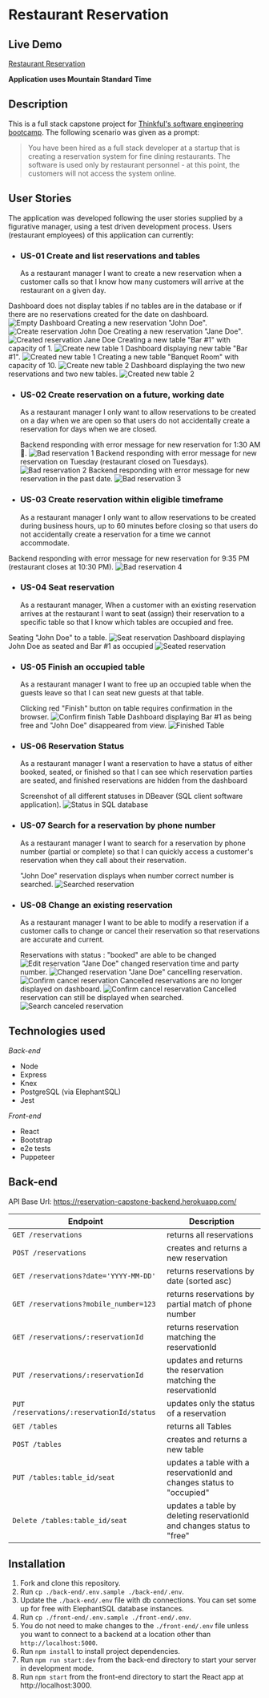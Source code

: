 # Restaurant Reservation

## Live Demo

[Restaurant Reservation](https://reservation-front-end.herokuapp.com/)

**Application uses Mountain Standard Time**

## Description

This is a full stack capstone project for [Thinkful's software engineering bootcamp](https://www.thinkful.com/bootcamp/web-development/). The following scenario was given as a prompt:

> You have been hired as a full stack developer at a startup that is creating a reservation system for fine dining restaurants.
> The software is used only by restaurant personnel - at this point, the customers will not access the system online.

## User Stories

The application was developed following the user stories supplied by a figurative manager, using a test driven development process. Users (restaurant employees) of this application can currently:

- ### US-01 Create and list reservations and tables
  As a restaurant manager
  I want to create a new reservation when a customer calls
  so that I know how many customers will arrive at the restaurant on a given day.

Dashboard does not display tables if no tables are in the database or if there are no reservations created for the date on dashboard.
![Empty Dashboard](readme-screenshots/emptyDashboard.png)
Creating a new reservation "John Doe".
![Create reservation John Doe](readme-screenshots/createdReservation1.png)
Creating a new reservation "Jane Doe".
![Created reservation Jane Doe](readme-screenshots/createdReservation2.png)
Creating a new table "Bar #1" with capacity of 1.
![Create new table 1](readme-screenshots/createNewTable.png)
Dashboard displaying new table "Bar #1".
![Created new table 1](readme-screenshots/createdNewTable.png)
Creating a new table "Banquet Room" with capacity of 10.
![Create new table 2](readme-screenshots/createNewTable2.png)
Dashboard displaying the two new reservations and two new tables.
![Created new table 2](readme-screenshots/createdNewTable2.png)

- ### US-02 Create reservation on a future, working date

  As a restaurant manager
  I only want to allow reservations to be created on a day when we are open
  so that users do not accidentally create a reservation for days when we are closed.

  Backend responding with error message for new reservation for 1:30 AM 🥱.
  ![Bad reservation 1](readme-screenshots/badReservation1.png)
  Backend responding with error message for new reservation on Tuesday (restaurant closed on Tuesdays).
  ![Bad reservation 2](readme-screenshots/badReservation2.png)
  Backend responding with error message for new reservation in the past date.
  ![Bad reservation 3](readme-screenshots/badReservation3.png)

- ### US-03 Create reservation within eligible timeframe
  As a restaurant manager
  I only want to allow reservations to be created during business hours, up to 60 minutes before closing
  so that users do not accidentally create a reservation for a time we cannot accommodate.

Backend responding with error message for new reservation for 9:35 PM (restaurant closes at 10:30 PM).
![Bad reservation 4](readme-screenshots/US-3.png)

- ### US-04 Seat reservation
  As a restaurant manager,
  When a customer with an existing reservation arrives at the restaurant
  I want to seat (assign) their reservation to a specific table
  so that I know which tables are occupied and free.

Seating "John Doe" to a table.
![Seat reservation](readme-screenshots/seatReservation.png)
Dashboard displaying John Doe as seated and Bar #1 as occupied
![Seated reservation](readme-screenshots/seatedReservation.png)

- ### US-05 Finish an occupied table

  As a restaurant manager
  I want to free up an occupied table when the guests leave
  so that I can seat new guests at that table.

  Clicking red "Finish" button on table requires confirmation in the browser.
  ![Confirm finish Table](readme-screenshots/confirmFinishReservation.png)
  Dashboard displaying Bar #1 as being free and "John Doe" disappeared from view.
  ![Finished Table](readme-screenshots/finishedReservation.png)

- ### US-06 Reservation Status

  As a restaurant manager
  I want a reservation to have a status of either booked, seated, or finished
  so that I can see which reservation parties are seated, and finished reservations are hidden from the dashboard

  Screenshot of all different statuses in DBeaver (SQL client software application).
  ![Status in SQL database](readme-screenshots/status.png)

- ### US-07 Search for a reservation by phone number

  As a restaurant manager
  I want to search for a reservation by phone number (partial or complete)
  so that I can quickly access a customer's reservation when they call about their reservation.

  "John Doe" reservation displays when number correct number is searched.
  ![Searched reservation](readme-screenshots/searchedReservation1.png)

- ### US-08 Change an existing reservation

  As a restaurant manager
  I want to be able to modify a reservation if a customer calls to change or cancel their reservation
  so that reservations are accurate and current.

  Reservations with status : "booked" are able to be changed
  ![Edit reservation](readme-screenshots/editReservation.png)
  "Jane Doe" changed reservation time and party number.
  ![Changed reservation](readme-screenshots/editedReservation.png)
  "Jane Doe" cancelling reservation.
  ![Confirm cancel reservation](readme-screenshots/confirmCancel.png)
  Cancelled reservations are no longer displayed on dashboard.
  ![Confirm cancel reservation](readme-screenshots/canceledReservation.png)
  Cancelled reservation can still be displayed when searched.
  ![Search canceled reservation](readme-screenshots/searchedReservation2.png)

## Technologies used

_Back-end_

- Node
- Express
- Knex
- PostgreSQL (via ElephantSQL)
- Jest

_Front-end_

- React
- Bootstrap
- e2e tests
- Puppeteer

## Back-end

API Base Url: https://reservation-capstone-backend.herokuapp.com/

| Endpoint                                  | Description                                                            |
| ----------------------------------------- | ---------------------------------------------------------------------- |
| `GET /reservations`                       | returns all reservations                                               |
| `POST /reservations`                      | creates and returns a new reservation                                  |
| `GET /reservations?date='YYYY-MM-DD'`     | returns reservations by date (sorted asc)                              |
| `GET /reservations?mobile_number=123`     | returns reservations by partial match of phone number                  |
| `GET /reservations/:reservationId`        | returns reservation matching the reservationId                         |
| `PUT /reservations/:reservationId`        | updates and returns the reservation matching the reservationId         |
| `PUT /reservations/:reservationId/status` | updates only the status of a reservation                               |
| `GET /tables`                             | returns all Tables                                                     |
| `POST /tables`                            | creates and returns a new table                                        |
| `PUT /tables:table_id/seat`               | updates a table with a reservationId and changes status to "occupied"  |
| `Delete /tables:table_id/seat`            | updates a table by deleting reservationId and changes status to "free" |

## Installation

1. Fork and clone this repository.
1. Run `cp ./back-end/.env.sample ./back-end/.env`.
1. Update the `./back-end/.env` file with db connections. You can set some up for free with ElephantSQL database instances.
1. Run `cp ./front-end/.env.sample ./front-end/.env`.
1. You do not need to make changes to the `./front-end/.env` file unless you want to connect to a backend at a location other than `http://localhost:5000`.
1. Run `npm install` to install project dependencies.
1. Run `npm run start:dev` from the back-end directory to start your server in development mode.
1. Run `npm start` from the front-end directory to start the React app at http://localhost:3000.
